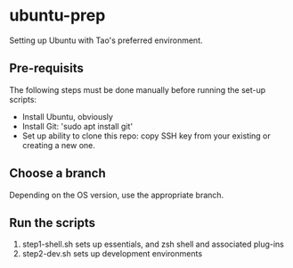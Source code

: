 # ubuntu-prep

Setting up Ubuntu with Tao's preferred environment.

## Pre-requisits

The following steps must be done manually before running the set-up scripts:
* Install Ubuntu, obviously
* Install Git: 'sudo apt install git'
* Set up ability to clone this repo: copy SSH key from your existing or creating a new one.

## Choose a branch
Depending on the OS version, use the appropriate branch.

## Run the scripts
1. step1-shell.sh sets up essentials, and zsh shell and associated plug-ins
2. step2-dev.sh sets up development environments
